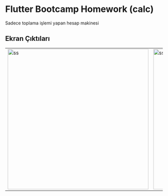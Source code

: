 # Flutter Bootcamp Homework (calc)

Sadece toplama işlemi yapan hesap makinesi

## Ekran Çıktıları

<table>
  <tr>
    <td>
      <img src="https://user-images.githubusercontent.com/9364520/187227767-db77aad7-da59-4523-a76a-972b0333dae2.png" alt="ss" height="450"/>
    </td>
    <td>
      <img src="https://user-images.githubusercontent.com/9364520/187227778-ae7c9b02-e049-4bda-b211-9369fb7ba9b7.png" alt="ss" height="450"/>
    </td>
  
  </tr>
 
</table>





